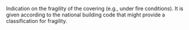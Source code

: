 ﻿Indication on the fragility of the covering (e.g., under fire conditions).  It is given according to the national building code that might provide a classification for fragility.
